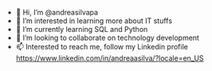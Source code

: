 - 👋 Hi, I’m @andreasilvapa
- 👀 I’m interested in learning more about IT stuffs
- 🌱 I’m currently learning SQL and Python
- 💞️ I’m looking to collaborate on technology development
- 📫 Interested to reach me, follow my Linkedin profile <https://www.linkedin.com/in/andreaasilva/?locale=en_US>

<!---
andreasilvapa/andreasilvapa is a ✨ special ✨ repository because its `README.md` (this file) appears on your GitHub profile.
You can click the Preview link to take a look at your changes.
--->
